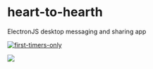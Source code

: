 # heart-to-hearth
ElectronJS desktop messaging and sharing app

[![first-timers-only](https://img.shields.io/badge/first--timers--only-friendly-blue.svg?style=flat-square)](https://www.firsttimersonly.com/)

<img src="https://www.code-inspector.com/project/7610/score/svg">


